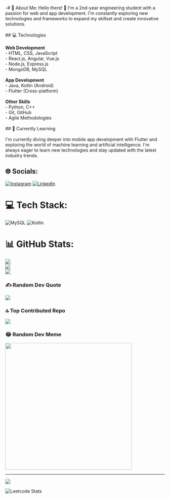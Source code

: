 -# 💫 About Me:
Hello there! 👋 I'm a 2nd-year engineering student with a passion for web and app development. I'm constantly exploring new technologies and frameworks to expand my skillset and create innovative solutions.<br><br>## 💻 Technologies<br><br>**Web Development**<br>- HTML, CSS, JavaScript<br>- React.js, Angular, Vue.js<br>- Node.js, Express.js<br>- MongoDB, MySQL<br><br>**App Development**<br>- Java, Kotlin (Android)<br>- Flutter (Cross-platform)<br><br>**Other Skills**<br>- Python, C++<br>- Git, GitHub<br>- Agile Methodologies<br><br>## 🌱 Currently Learning<br><br>I'm currently diving deeper into mobile app development with Flutter and exploring the world of machine learning and artificial intelligence. I'm always eager to learn new technologies and stay updated with the latest industry trends.<br>


## 🌐 Socials:
[![Instagram](https://img.shields.io/badge/Instagram-%23E4405F.svg?logo=Instagram&logoColor=white)](https://instagram.com/suyal_19) [![LinkedIn](https://img.shields.io/badge/LinkedIn-%230077B5.svg?logo=linkedin&logoColor=white)](https://linkedin.com/in/neeraj-suyal-0b6955277) 

# 💻 Tech Stack:
![MySQL](https://img.shields.io/badge/mysql-%2300000f.svg?style=for-the-badge&logo=mysql&logoColor=white) ![Kotlin](https://img.shields.io/badge/kotlin-%237F52FF.svg?style=for-the-badge&logo=kotlin&logoColor=white)
# 📊 GitHub Stats:
![](https://github-readme-stats.vercel.app/api?username=suyalneeraj19&theme=dark&hide_border=false&include_all_commits=false&count_private=false)<br/>
![](https://github-readme-streak-stats.herokuapp.com/?user=suyalneeraj19&theme=dark&hide_border=false)<br/>
![](https://github-readme-stats.vercel.app/api/top-langs/?username=suyalneeraj19&theme=dark&hide_border=false&include_all_commits=false&count_private=false&layout=compact)

### ✍️ Random Dev Quote
![](https://quotes-github-readme.vercel.app/api?type=horizontal&theme=radical)

### 🔝 Top Contributed Repo
![](https://github-contributor-stats.vercel.app/api?username=suyalneeraj19&limit=5&theme=buddhism&combine_all_yearly_contributions=true)

### 😂 Random Dev Meme
<img src='https://randommeme-five.vercel.app/' style="height: 400px;"/>

---
[![](https://visitcount.itsvg.in/api?id=suyalneeraj19&icon=0&color=0)](https://visitcount.itsvg.in)

<!-- Proudly created with GPRM ( https://gprm.itsvg.in ) -->

<!---
suyalneeraj19/suyalneeraj19 is a ✨ special ✨ repository because its `README.md` (this file) appears on your GitHub profile.
You can click the Preview link to take a look at your changes.
--->
![Leetcode Stats](https://leetcard.jacoblin.cool/suyalneeraj09)
